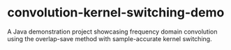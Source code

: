 # convolution-kernel-switching-demo
A Java demonstration project showcasing frequency domain convolution using the overlap-save method with sample-accurate kernel switching.
